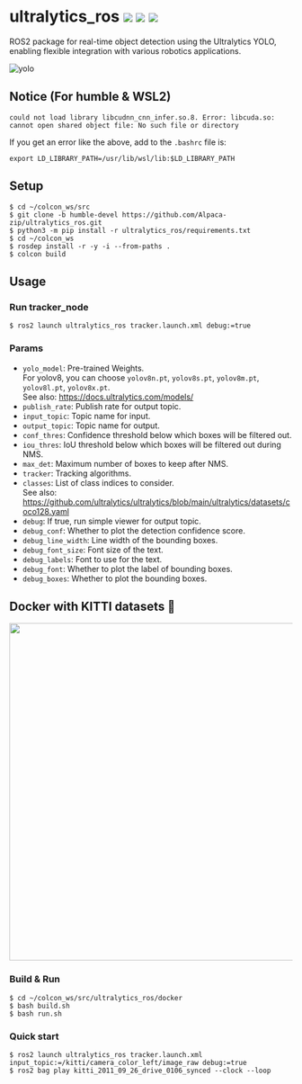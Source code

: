 # ultralytics_ros [![](https://img.shields.io/badge/ROS2-humble-important?style=flat-square&logo=ros)](https://github.com/Alpaca-zip/ultralytics_ros/tree/humble-devel) [![](https://img.shields.io/badge/ROS-noetic-blue?style=flat-square&logo=ros)](https://github.com/Alpaca-zip/ultralytics_ros/tree/noetic-devel) [![](https://img.shields.io/badge/ROS-melodic-blueviolet?style=flat-square&logo=ros)](https://github.com/Alpaca-zip/ultralytics_ros/tree/melodic-devel)
ROS2 package for real-time object detection using the Ultralytics YOLO, enabling flexible integration with various robotics applications.

![yolo](https://github.com/Alpaca-zip/ultralytics_ros/assets/84959376/9da7dbbf-5cc0-41bc-be82-d481abbf552a)

## Notice (For humble & WSL2)
`could not load library libcudnn_cnn_infer.so.8. Error: libcuda.so: cannot open shared object file: No such file or directory`

If you get an error like the above, add to the `.bashrc` file is:

`export LD_LIBRARY_PATH=/usr/lib/wsl/lib:$LD_LIBRARY_PATH`

## Setup
```
$ cd ~/colcon_ws/src
$ git clone -b humble-devel https://github.com/Alpaca-zip/ultralytics_ros.git
$ python3 -m pip install -r ultralytics_ros/requirements.txt
$ cd ~/colcon_ws
$ rosdep install -r -y -i --from-paths .
$ colcon build
```
## Usage
### Run tracker_node
```
$ ros2 launch ultralytics_ros tracker.launch.xml debug:=true
```
### Params
- `yolo_model`: Pre-trained Weights.  
For yolov8, you can choose `yolov8n.pt`, `yolov8s.pt`, `yolov8m.pt`, `yolov8l.pt`, `yolov8x.pt`.  
See also: https://docs.ultralytics.com/models/
- `publish_rate`: Publish rate for output topic.
- `input_topic`: Topic name for input.
- `output_topic`: Topic name for output.
- `conf_thres`: Confidence threshold below which boxes will be filtered out.
- `iou_thres`: IoU threshold below which boxes will be filtered out during NMS.
- `max_det`: Maximum number of boxes to keep after NMS.
- `tracker`: Tracking algorithms.
- `classes`: List of class indices to consider.  
See also: https://github.com/ultralytics/ultralytics/blob/main/ultralytics/datasets/coco128.yaml 
- `debug`:  If true, run simple viewer for output topic.
- `debug_conf`:  Whether to plot the detection confidence score.
- `debug_line_width`: Line width of the bounding boxes.
- `debug_font_size`: Font size of the text.
- `debug_labels`: Font to use for the text.
- `debug_font`: Whether to plot the label of bounding boxes.
- `debug_boxes`: Whether to plot the bounding boxes.

## Docker with KITTI datasets 🐳

<img src="https://github.com/Alpaca-zip/ultralytics_ros/assets/84959376/d5ae9d18-56b6-4df9-84a5-be5835c4356a" width="600px">

### Build & Run
```
$ cd ~/colcon_ws/src/ultralytics_ros/docker
$ bash build.sh
$ bash run.sh
```
### Quick start
```
$ ros2 launch ultralytics_ros tracker.launch.xml input_topic:=/kitti/camera_color_left/image_raw debug:=true
$ ros2 bag play kitti_2011_09_26_drive_0106_synced --clock --loop
```
